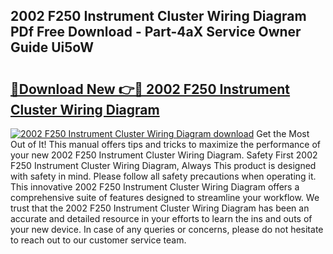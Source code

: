 ## 2002 F250 Instrument Cluster Wiring Diagram PDf Free Download - Part-4aX Service Owner Guide Ui5oW

# <h2><a href="http://dfkyop0.blite.top/?on=2002+F250+Instrument+Cluster+Wiring+Diagram">🔗Download New 👉🔴 2002 F250 Instrument Cluster Wiring Diagram</a></h2>

[![2002 F250 Instrument Cluster Wiring Diagram download](https://i.imgur.com/lujVjoI.png)](http://dfkyop0.blite.top/?on=2002+F250+Instrument+Cluster+Wiring+Diagram)
Get the Most Out of It! This manual offers tips and tricks to maximize the performance of your new 2002 F250 Instrument Cluster Wiring Diagram. Safety First 2002 F250 Instrument Cluster Wiring Diagram, Always This product is designed with safety in mind. Please follow all safety precautions when operating it. This innovative 2002 F250 Instrument Cluster Wiring Diagram offers a comprehensive suite of features designed to streamline your workflow. We trust that the 2002 F250 Instrument Cluster Wiring Diagram has been an accurate and detailed resource in your efforts to learn the ins and outs of your new device. In case of any queries or concerns, please do not hesitate to reach out to our customer service team.
